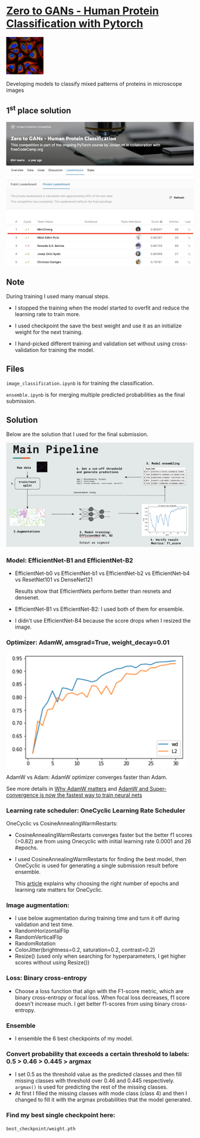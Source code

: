 # [Zero to GANs - Human Protein Classification with Pytorch](https://www.kaggle.com/c/jovian-pytorch-z2g)

<img src="./images/protein_image.png" width="100" height="100">

Developing models to classify mixed patterns of proteins in microscope images

## 1<sup>st</sup> place solution

<img src="./images/kaggle2.png">


## Note

During training I used many manual steps. 

- I stopped the training when the model started to overfit and reduce the learning rate to train more.

- I used checkpoint the save the best weight and use it as an initialize weight for the next training.

- I hand-picked different training and validation set without using cross-validation for training the model.


## Files

`image_classification.ipynb` is for training the classification.

`ensemble.ipynb` is for merging multiple predicted probabilities as the final submission. 

## Solution

Below are the solution that I used for the final submission.

<img src="./images/main_pipeline.png">

### Model: EfficientNet-B1 and EfficientNet-B2

- EfficientNet-b0 vs EfficientNet-b1 vs EfficientNet-b2 vs EfficientNet-b4 vs ResetNet101 vs DenseNet121

    Results show that EfficientNets perform better than resnets and densenet.
    
- EfficientNet-B1 vs EfficientNet-B2: I used both of them for ensemble.

- I didn't use EfficientNet-B4 because the score drops when I resized the image.
    
### Optimizer: AdamW, amsgrad=True, weight_decay=0.01

<img src="./images/adamw.png">

AdamW vs Adam: AdamW optimizer converges faster than Adam. 
        
   See more details in [Why AdamW matters](https://towardsdatascience.com/why-adamw-matters-736223f31b5d) and [AdamW and Super-convergence is now the fastest way to train neural nets](https://www.fast.ai/2018/07/02/adam-weight-decay/)
        

### Learning rate scheduler: OneCyclic Learning Rate Scheduler

OneCyclic vs CosineAnnealingWarmRestarts:  

- CosineAnnealingWarmRestarts converges faster but the better f1 scores (>0.82) are from using Onecyclic with initial learning rate 0.0001 and 26 #epochs.

- I used CosineAnnealingWarmRestarts for finding the best model, then OneCyclic is used for generating a single submission result before ensemble.
        
   This [article](https://towardsdatascience.com/adaptive-and-cyclical-learning-rates-using-pytorch-2bf904d18dee) explains why choosing the right number of epochs and learning rate matters for OneCyclic.

### Image augmentation:

- I use below augmentation during training time and turn it off during validation and test time.
- RandomHorizontalFlip
- RandomVerticalFlip
- RandomRotation
- ColorJitter(brightness=0.2, saturation=0.2, contrast=0.2)
- Resize() (used only when searching for hyperparameters, I get higher scores without using Resize())
    
### Loss: Binary cross-entropy
- Choose a loss function that align with the F1-score metric, which are binary cross-entropy or focal loss. When focal loss decreases, f1 score doesn't increase much. I get better f1-scores from using binary cross-entropy.
    
### Ensemble
- I ensemble the 6 best checkpoints of my model.
 
### Convert probability that exceeds a certain threshold to labels: 0.5 > 0.46 > 0.445 > argmax

- I set 0.5 as the threshold value as the predicted classes and then fill missing classes with threshold over 0.46 and 0.445 respectively. `argmax()` is used for predicting the rest of the missing classes.
- At first I filled the missing classes with mode class (class 4) and then I changed to fill it with the argmax probabilities that the model generated.

### Find my best single checkpoint here:
`best_checkpoint/weight.pth`
